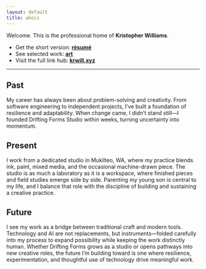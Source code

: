 ```yaml
---
layout: default
title: whois
---
```


Welcome. This is the professional home of **Kristopher Williams**.

- Get the short version: **[résumé](/resume)**  
- See selected work: **[art](/art)**
- Visit the full link hub: **[krwill.xyz](https://krwill.xyz)**

---

## Past
My career has always been about problem-solving and creativity. From software engineering to independent projects, I’ve built a foundation of resilience and adaptability. When change came, I didn’t stand still—I founded Drifting Forms Studio within weeks, turning uncertainty into momentum.

## Present
I work from a dedicated studio in Mukilteo, WA, where my practice blends ink, paint, mixed media, and the occasional machine-drawn piece. The studio is as much a laboratory as it is a workspace, where finished pieces and field studies emerge side by side. Parenting my young son is central to my life, and I balance that role with the discipline of building and sustaining a creative practice.

## Future
I see my work as a bridge between traditional craft and modern tools. Technology and AI are not replacements, but instruments—folded carefully into my process to expand possibility while keeping the work distinctly human. Whether Drifting Forms grows as a studio or opens pathways into new creative roles, the future I’m building toward is one where resilience, experimentation, and thoughtful use of technology drive meaningful work.
